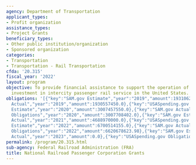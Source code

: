 ```yaml
---
agency: Department of Transportation
applicant_types:
- Profit organization
assistance_types:
- Project Grants
beneficiary_types:
- Other public institution/organization
- Sponsored organization
categories:
- Transportation
- Transportation - Rail Transportation
cfda: '20.315'
fiscal_year: '2022'
layout: program
objective: To provide financial assistance to support the operation of and capital
  investment in intercity passenger rail service in the United States.
obligations: '[{"key":"SAM.gov Estimate","year":"2019","amount":1931062000.0},{"key":"SAM.gov
  Actual","year":"2019","amount":1930557450.0},{"key":"USASpending.gov Obligations","year":"2019","amount":1930557450.0},{"key":"SAM.gov
  Estimate","year":"2020","amount":3007457550.0},{"key":"SAM.gov Actual","year":"2020","amount":3007708401.0},{"key":"USASpending.gov
  Obligations","year":"2020","amount":3007708402.0},{"key":"SAM.gov Estimate","year":"2021","amount":4678970000.0},{"key":"SAM.gov
  Actual","year":"2021","amount":4688970000.0},{"key":"USASpending.gov Obligations","year":"2021","amount":4688893274.38},{"key":"SAM.gov
  Estimate","year":"2022","amount":6700514155.0},{"key":"SAM.gov Actual","year":"2022","amount":6625714145.0},{"key":"USASpending.gov
  Obligations","year":"2022","amount":6620678623.98},{"key":"SAM.gov Estimate","year":"2023","amount":6770735000.0},{"key":"SAM.gov
  Actual","year":"2023","amount":0.0},{"key":"USASpending.gov Obligations","year":"2023","amount":6770735091.0}]'
permalink: /program/20.315.html
sub-agency: Federal Railroad Administration (FRA)
title: National Railroad Passenger Corporation Grants
---
```

